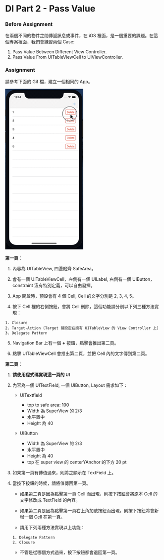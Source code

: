# DI Part 2 - Pass Value

### Before Assignment

在兩個不同的物件之間傳遞訊息或事件，在 iOS 裡面，是一個重要的課題。在這個專案裡面，我們會練習兩個 Case:

1. Pass Value Between Different View Controller.
2. Pass Value From UITableViewCell to UIViewController.

### Assignment
請參考下面的 Gif 檔，建立一個相同的 App。

<img src="images/Pass_Value.gif" width=50%>

**第一頁**：
1. 內容為 UITableView, 四邊貼齊 SafeArea。

2. 會有一個 UITableViewCell，左側有一個 UILabel, 右側有一個 UIButton，constraint 沒有特別定義，可以自由發揮。

3. App 開啟時，預設會有 4 個 Cell, Cell 的文字分別是 2, 3, 4, 5。

4. 按下 Cell 裡的右側按鈕，會將 Cell 刪除，這個功能請分別以下列三種方法實現：

  ```
  1. Closure
  2. Target-Action (Target 請設定在擁有 UITableView 的 View Controller 上)
  3. Delegate Pattern
  ```

5. Navigation Bar 上有一個 **+** 按鈕，點擊會推出第二頁。

6. 點擊 UITableViewCell 會推出第二頁，並把 Cell 內的文字傳到第二頁。

**第二頁**：
1. **請使用程式碼實現這一頁的 UI**
2. 內容為一個 UITextField, 一個 UIButton, Layout 需求如下：
    - UITextfield
      - top to safe area: 100
      - Width 為 SuperView 的 2/3
      - 水平置中
      - Height 為 40

    - UIButton
      - Width 為 SuperView 的 2/3
      - 水平置中
      - Height 為 40
      - top 在 super view 的 centerYAnchor 的下方 20 pt

3. 如果第一頁有傳值過來，則將之顯示在 TextField 上。
4. 當按下按鈕的時候，請將值傳回第一頁。

    - 如果第二頁是因為點擊第一頁 Cell 而出現，則按下按鈕會將原本 Cell 的文字修改成 TextField 的內容。

    - 如果第二頁是因為點擊第一頁右上角加號按鈕而出現，則按下按鈕將會新增一個 Cell 在第一頁。

    - 請用下列兩種方法實現以上功能：

    ```
    1. Delegate Pattern
    2. Closure
    ```

    - 不管是從哪個方式過來，按下按鈕都會退回第一頁。
